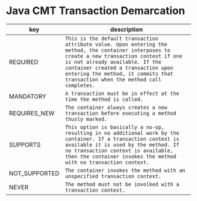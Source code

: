 Java CMT Transaction Demarcation
=======================

key             | description
----------      | --------------
REQUIRED      | `This is the default transaction attribute value. Upon entering the method, the container interposes to create a new transaction context if one is not already available. If the container created a transaction upon entering the method, it commits that transaction when the method call completes.`
MANDATORY     | `A transaction must be in effect at the time the method is called.`
REQUIRES_NEW  | `The container always creates a new transaction before executing a method thusly marked.`
SUPPORTS      | `This option is basically a no-op, resulting in no additional work by the container. If a transaction context is available it is used by the method. If no transaction context is available, then the container invokes the method with no transaction context.`
NOT_SUPPORTED | `The container invokes the method with an unspecified transaction context.`
NEVER         | `The method must not be involked with a transaction context.`
